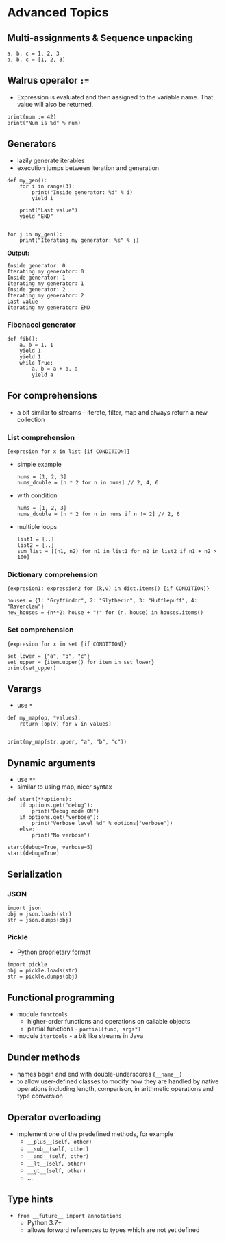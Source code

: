 # Advanced Topics

## Multi-assignments & Sequence unpacking

```
a, b, c = 1, 2, 3
a, b, c = [1, 2, 3]
```

## Walrus operator `:=`

- Expression is evaluated and then assigned to the variable name. That value will also be returned.

```
print(num := 42)
print("Num is %d" % num)
```

## Generators

- lazily generate iterables
- execution jumps between iteration and generation

```
def my_gen():
    for i in range(3):
        print("Inside generator: %d" % i)
        yield i

    print("Last value")
    yield "END"


for j in my_gen():
    print("Iterating my generator: %s" % j)
```

**Output:**

```
Inside generator: 0
Iterating my generator: 0
Inside generator: 1
Iterating my generator: 1
Inside generator: 2
Iterating my generator: 2
Last value
Iterating my generator: END
```

### Fibonacci generator

```
def fib():
    a, b = 1, 1
    yield 1
    yield 1
    while True:
        a, b = a + b, a
        yield a
```

## For comprehensions

- a bit similar to streams - iterate, filter, map and always return a new collection

### List comprehension

```
[expresion for x in list [if CONDITION]]
```

- simple example
    ```
    nums = [1, 2, 3]
    nums_double = [n * 2 for n in nums] // 2, 4, 6
    ```
- with condition
    ```
    nums = [1, 2, 3]
    nums_double = [n * 2 for n in nums if n != 2] // 2, 6
    ```
- multiple loops
  ```
  list1 = [..]
  list2 = [..]
  sum_list = [(n1, n2) for n1 in list1 for n2 in list2 if n1 + n2 > 100]
  ```

### Dictionary comprehension

```
{expresion1: expression2 for (k,v) in dict.items() [if CONDITION]}
```

```
houses = {1: "Gryffindor", 2: "Slytherin", 3: "Hufflepuff", 4: "Ravenclaw"}
new_houses = {n**2: house + "!" for (n, house) in houses.items()
```

### Set comprehension

```
{expresion for x in set [if CONDITION]}
```

```
set_lower = {"a", "b", "c"}
set_upper = {item.upper() for item in set_lower}
print(set_upper)
```

## Varargs

- use `*`

```
def my_map(op, *values):
    return [op(v) for v in values]


print(my_map(str.upper, "a", "b", "c"))
```

## Dynamic arguments

- use `**`
- similar to using map, nicer syntax

```
def start(**options):
    if options.get("debug"):
        print("Debug mode ON")
    if options.get("verbose"):
        print("Verbose level %d" % options["verbose"])
    else:
        print("No verbose")

start(debug=True, verbose=5)
start(debug=True)
```

## Serialization

### JSON

```
import json
obj = json.loads(str)
str = json.dumps(obj)
```

### Pickle

- Python proprietary format

```
import pickle
obj = pickle.loads(str)
str = pickle.dumps(obj)
```

## Functional programming

- module `functools`
    - higher-order functions and operations on callable objects
    - partial functions - `partial(func, args*)`
- module `itertools` - a bit like streams in Java

## Dunder methods

- names begin and end with double-underscores (`__name__`)
- to allow user-defined classes to modify how they are handled by native operations including length, comparison, in arithmetic operations and type conversion

## Operator overloading

- implement one of the predefined methods, for example
    - `__plus__(self, other)`
    - `__sub__(self, other)`
    - `__and__(self, other)`
    - `__lt__(self, other)`
    - `__gt__(self, other)`
    - ...

## Type hints

- `from __future__ import annotations`
    - Python 3.7+
    - allows forward references to types which are not yet defined